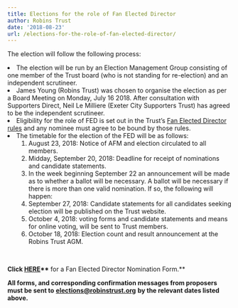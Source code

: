 ```yaml
---
title: Elections for the role of Fan Elected Director
author: Robins Trust
date: '2018-08-23'
url: /elections-for-the-role-of-fan-elected-director/
---
```


<span style="font-weight: 400;">The election will follow the following process:</span>

<li style="font-weight: 400;">
  <span style="font-weight: 400;">The election will be run by an Election Management Group consisting of one member of the Trust board (who is not standing for re-election) and an independent scrutineer.</span>
</li>
<li style="font-weight: 400;">
  <span style="font-weight: 400;">James Young (Robins Trust) was chosen to organise the election as per a Board Meeting on Monday, July 16 2018. After consultation with Supporters Direct, Neil Le Milliere (Exeter City Supporters Trust) has agreed to be the independent scrutineer.</span>
</li>
<li style="font-weight: 400;">
  <span style="font-weight: 400;">Eligibility for the role of FED is set out in the Trust’s </span><a href="https://robinstrust.org/wp-content/uploads/2014/10/RobinsTrust_ElectedDirector_221014.pdf"><span style="font-weight: 400;">Fan Elected Director rules</span></a><span style="font-weight: 400;"> and any nominee must agree to be bound by those rules. </span>
</li>
<li style="font-weight: 400;">
  <span style="font-weight: 400;">The timetable for the election of the FED will be as follows:</span> <ol>
    <li style="list-style-type: none;">
      <ol>
        <li style="font-weight: 400;">
          <span style="font-weight: 400;">August 23, 2018: Notice of AFM and election circulated to all members.</span>
        </li>
        <li style="font-weight: 400;">
          <span style="font-weight: 400;">Midday, September 20, 2018: Deadline for receipt of nominations and candidate statements.</span>
        </li>
        <li style="font-weight: 400;">
          <span style="font-weight: 400;">In the week beginning September 22 an announcement will be made as to whether a ballot will be necessary. A ballot will be necessary if there is more than one valid nomination. If so, the following will happen:</span>
        </li>
        <li style="font-weight: 400;">
          <span style="font-weight: 400;">September 27, 2018: Candidate statements for all candidates seeking election will be published on the Trust website.</span>
        </li>
        <li style="font-weight: 400;">
          <span style="font-weight: 400;">October 4, 2018: voting forms and candidate statements and means for online voting, will be sent to Trust members.</span>
        </li>
        <li style="font-weight: 400;">
          <span style="font-weight: 400;">October 18, 2018: Election count and result announcement at the Robins Trust AGM.</span>
        </li>
      </ol>
    </li>
  </ol>
</li>

&nbsp;

**Click [HERE][1]\*\*** for a Fan Elected Director Nomination Form.\*\*

**All forms, and corresponding confirmation messages from proposers must be sent to** [**elections@robinstrust.org**][2] **by the relevant dates listed above.**

[1]: https://robinstrust.org/wp-content/uploads/2018/08/Trust-Elections-2018-FED-Nomination-form.pdf
[2]: mailto:elections@robinstrust.org
